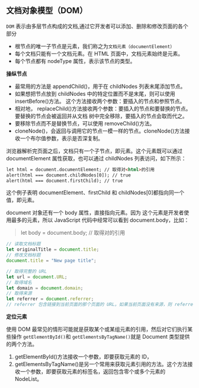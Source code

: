 ## 文档对象模型（DOM）

`DOM` 表示由多层节点构成的文档,通过它开发者可以添加、删除和修改页面的各个部分

* 根节点的唯一子节点是<html>元素，我们称之为`文档元素（documentElement）`
* 每个文档只能有一个文档元素。在 HTML 页面中，文档元素始终是<html>元素。
* 每个节点都有 nodeType 属性，表示该节点的类型。

**操纵节点**

* 最常用的方法是 appendChild()，用于在 childNodes 列表末尾添加节点。
* 如果想把节点放到 childNodes 中的特定位置而不是末尾，则可以使用 insertBefore()方法。 这个方法接收两个参数：要插入的节点和参照节点。
* 相对地， replaceChild()方法接收两个参数：要插入的节点和要替换的节点。要替换的节点会被返回并从文档 树中完全移除，要插入的节点会取而代之。
* 要移除节点而不是替换节点，可以使用 removeChild()方法。
* cloneNode()，会返回与调用它的节点一模一样的节点。cloneNode()方法接收一个布尔值参数，表示是否深复制。

浏览器解析完页面之后，文档只有一个子节点，即<html>元素。这个元素既可以通过
documentElement 属性获取，也可以通过 childNodes 列表访问，如下所示：

```html
let html = document.documentElement; // 取得对<html>的引用
alert(html === document.childNodes[0]); // true
alert(html === document.firstChild); // true
```

这个例子表明 documentElement、firstChild 和 childNodes[0]都指向同一个值，即<html>元素。

document 对象还有一个 body 属性，直接指向<body>元素。因为
这个元素是开发者使用最多的元素，所以 JavaScript 代码中经常可以看到 document.body，比如：

>let body = document.body; // 取得对<body>的引用

```js
// 读取文档标题
let originalTitle = document.title; 
// 修改文档标题
document.title = "New page title";

// 取得完整的 URL 
let url = document.URL;
// 取得域名
let domain = document.domain;
// 取得来源
let referrer = document.referrer;
// referrer 包含链接到当前页面的那个页面的 URL。如果当前页面没有来源，则 referrer 属性包含空字符串。
```

**定位元素**

使用 DOM 最常见的情形可能就是获取某个或某组元素的引用，然后对它们执行某些操作
`getElementById()`和 `getElementsByTagName()`就是 Document 类型提供的两个方法。

1. getElementById()方法接收一个参数，即要获取元素的 ID，
2. getElementsByTagName()是另一个常用来获取元素引用的方法。这个方法接收一个参数，即要获取元素的标签名，返回包含零个或多个元素的 NodeList。
